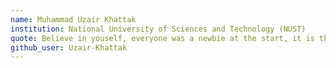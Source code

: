 ```yaml
---
name: Muhammad Uzair Khattak
institution: National University of Sciences and Technology (NUST)
quote: Believe in youself, everyone was a newbie at the start, it is the hardwork and perseverance that makes a man successful 
github_user: Uzair-Khattak
---
```


